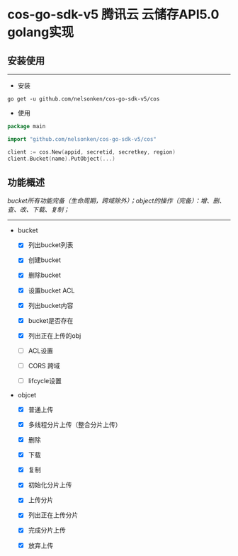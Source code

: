 # cos-go-sdk-v5 腾讯云 云储存API5.0 golang实现

## 安装使用
---

- 安装
```shell
go get -u github.com/nelsonken/cos-go-sdk-v5/cos
```

- 使用
```go
package main

import "github.com/nelsonken/cos-go-sdk-v5/cos"

client := cos.New(appid, secretid, secretkey, region)
client.Bucket(name).PutObject(...)

```

## 功能概述

*bucket所有功能完备（生命周期，跨域除外）；object的操作（完备）：增、删、查、改、下载、复制；*

---

- bucket
    - [x] 列出bucket列表
    - [x] 创建bucket
    - [x] 删除bucket
    - [x] 设置bucket ACL
    - [x] 列出bucket内容
    - [x] bucket是否存在
    - [x] 列出正在上传的obj
    - [ ] ACL设置
    - [ ] CORS 跨域
    - [ ] lifcycle设置 


- objcet
    - [x] 普通上传
    - [x] 多线程分片上传（整合分片上传）
    - [x] 删除
    - [x] 下载
    - [x] 复制
    - [x] 初始化分片上传
    - [x] 上传分片
    - [x] 列出正在上传分片
    - [x] 完成分片上传
    - [x] 放弃上传


    


